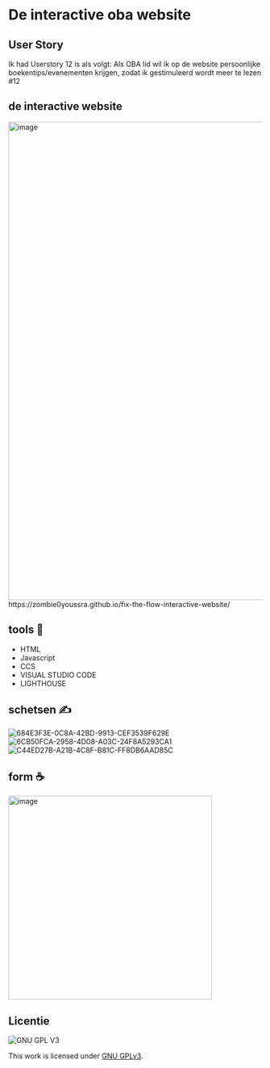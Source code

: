 

# De interactive oba website
<!-- Geef je project een titel en schrijf in één zin wat het is -->

## User Story
<!-- Schrijf de user story waar je aan hebt gewerkt  -->
Ik had Userstory 12 is als volgt: Als OBA lid wil ik op de website persoonlijke boekentips/evenementen krijgen, zodat ik gestimuleerd wordt meer te lezen #12

## de interactive website
<!-- In de Beschrijving staat hoe je project er uit ziet, hoe het werkt en wat je er mee kan. -->
<!-- Voeg een mooie poster visual toe 📸 --> <img width="948" alt="image" src="https://user-images.githubusercontent.com/112857270/214246588-57265b43-9640-4b44-8076-71d9148e867f.png">


<!-- Voeg een link toe naar Github Pages 🌐-->https://zombie0youssra.github.io/fix-the-flow-interactive-website/

## tools 🔨
- HTML
- Javascript
- CCS
- VISUAL STUDIO CODE
- LIGHTHOUSE

## schetsen ✍
![684E3F3E-0C8A-42BD-9913-CEF3539F629E](https://user-images.githubusercontent.com/112857270/214265146-15328122-e61b-4001-ac9c-d59b58392eb0.jpeg)
![6CB50FCA-2958-4D08-A03C-24F8A5293CA1](https://user-images.githubusercontent.com/112857270/214265154-f75d5944-657f-4bb2-90ca-ce4f64865065.jpeg)
![C44ED27B-A21B-4C8F-B81C-FF8DB6AAD85C](https://user-images.githubusercontent.com/112857270/214265159-d12ce1dc-df95-46b7-b58f-1e0047d80989.jpeg)


## form ☕
<img width="404" alt="image" src="https://user-images.githubusercontent.com/112857270/214265586-b5a46a9f-ccc2-430f-9188-dbcd57583032.png">

## Licentie

![GNU GPL V3](https://www.gnu.org/graphics/gplv3-127x51.png)

This work is licensed under [GNU GPLv3](./LICENSE).
